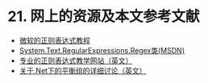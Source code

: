 # 21. 网上的资源及本文参考文献

* [微软的正则表达式教程](https://msdn.microsoft.com/zh-cn/library/hs600312.aspx)
* [System.Text.RegularExpressions.Regex类(MSDN)](http://msdn2.microsoft.com/zh-cn/library/system.text.regularexpressions.regex.aspx)
* [专业的正则表达式教学网站（英文）](http://www.regular-expressions.info/)
* [关于.Net下的平衡组的详细讨论（英文）](http://weblogs.asp.net/whaggard/archive/2005/02/20/377025.aspx)
